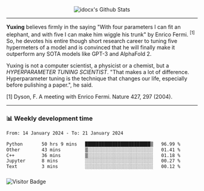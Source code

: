 <div align="center">
    <img align="center" src="https://github-readme-stats.vercel.app/api?username=idocx&show_icons=true&count_private=true&hide_border=true" alt="idocx's Github Stats"></img>
</div>

---

**Yuxing** believes firmly in the saying "With four parameters I can fit an elephant, and with five I can make him wiggle his trunk" by Enrico Fermi. <sup>[1]</sup> So, he devotes his entire though short research career to tuning five hypermeters of a model and is convinced that he will finally make it outperform any SOTA models like GPT-3 and AlphaFold 2.

Yuxing is not a computer scientist, a physicist or a chemist, but a *HYPERPARAMETER TUNING SCIENTIST*. "That makes a lot of difference. Hyperparameter tuning is the technique that changes our life, especially before pulishing a paper.", he said.

[1] Dyson, F. A meeting with Enrico Fermi. Nature 427, 297 (2004).


---

### 📊 Weekly development time
<!--START_SECTION:waka-->

```txt
From: 14 January 2024 - To: 21 January 2024

Python       50 hrs 9 mins   ████████████████████████▒   96.99 %
Other        43 mins         ▒░░░░░░░░░░░░░░░░░░░░░░░░   01.41 %
C++          36 mins         ▒░░░░░░░░░░░░░░░░░░░░░░░░   01.18 %
Jupyter      8 mins          ░░░░░░░░░░░░░░░░░░░░░░░░░   00.27 %
Text         3 mins          ░░░░░░░░░░░░░░░░░░░░░░░░░   00.12 %
```

<!--END_SECTION:waka-->

### 

![Visitor Badge](https://visitor-badge.laobi.icu/badge?page_id=idocx.idocx)